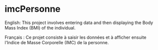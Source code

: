# imcPersonne
English:
This project involves entering data and then displaying the Body Mass Index (BMI) of the individual.

Français :
Ce projet consiste à saisir les données et à afficher ensuite l'Indice de Masse Corporelle (IMC) de la personne.
